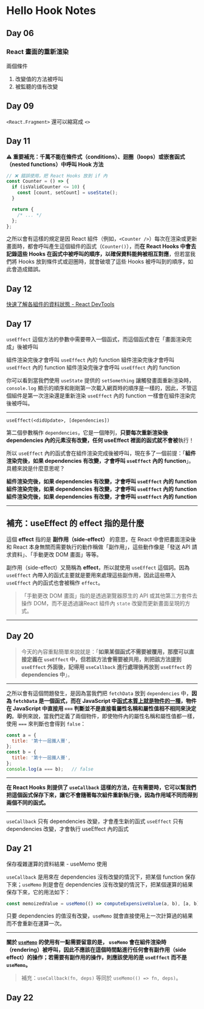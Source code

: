 # Hello Hook Notes

## Day 06

### React 畫面的重新渲染

兩個條件

1. 改變值的方法被呼叫
2. 被監聽的值有改變

## Day 09

`<React.Fragment>` 還可以縮寫成 `<>`

## Day 11

**⚠️ 重要補充：千萬不能在條件式（conditions）、迴圈（loops）或嵌套函式（nested functions）中呼叫 Hook 方法**

```jsx
// ❌ 錯誤使用，把 React Hooks 放到 if 內
const Counter = () => {
  if (isValidCounter <= 10) {
    const [count, setCount] = useState();
  }

  return {
    /* ... */
  };
};
```

之所以會有這樣的規定是因 React 組件（例如，`<Counter />`）每次在渲染或更新畫面時，都會呼叫產生這個組件的函式（`Counter()`），而**在 React Hooks 中會去記錄這些 Hooks 在函式中被呼叫的順序，以確保資料能夠被相互對應**，但若當我們將 Hooks 放到條件式或迴圈時，就會破壞了這些 Hooks 被呼叫到的順序，如此會造成錯誤。


## Day 12

[快速了解各組件的資料狀態 - React DevTools](https://ithelp.ithome.com.tw/articles/10222217)

## Day 17

`useEffect` 這個方法的參數中需要帶入一個函式，而這個函式會在「畫面渲染完成」後被呼叫

組件渲染完後才會呼叫 `useEffect` 內的 function
組件渲染完後才會呼叫 `useEffect` 內的 function
組件渲染完後才會呼叫 `useEffect` 內的 function

你可以看到當我們使用 `useState` 提供的 `setSomething` 讓觸發畫面重新渲染時，`console.log` 顯示的順序和剛剛第一次載入網頁時的順序是一樣的，因此，不管這個組件是第一次渲染還是重新渲染 `useEffect` 內的 function 一樣會在組件渲染完後被呼叫。

---

`useEffect(<didUpdate>, [dependencies])`

第二個參數稱作 `dependencies`，它是一個陣列，**只要每次重新渲染後 dependencies 內的元素沒有改變，任何 useEffect 裡面的函式就不會被**執行！

所以 `useEffect` 內的函式會在組件渲染完成後被呼叫，現在多了一個前提：「**組件渲染完後，如果 dependencies 有改變，才會呼叫 `useEffect` 內的 function**」。具體來說是什麼意思呢？

**組件渲染完後，如果 dependencies 有改變，才會呼叫 `useEffect` 內的 function**
**組件渲染完後，如果 dependencies 有改變，才會呼叫 `useEffect` 內的 function**
**組件渲染完後，如果 dependencies 有改變，才會呼叫 `useEffect` 內的 function**

---

## 補充：useEffect 的 effect 指的是什麼

這個 **effect** 指的是 **副作用（side-effect）** 的意思，在 React 中會把畫面渲染後和 React 本身無關而需要執行的動作稱做「副作用」，這些動作像是「發送 API 請求資料」、「手動更改 DOM 畫面」等等。

副作用（side-effect）又簡稱為 **effect**，所以就使用 `useEffect` 這個詞。因為 `useEffect` 內帶入的函式主要就是要用來處理這些副作用，因此這些帶入 `useEffect` 內的函式也會被稱作 `effect`。

> 「手動更改 DOM 畫面」指的是透過瀏覽器原生的 API 或其他第三方套件去操作 DOM，而不是透過讓React 組件內 `state` 改變而更新畫面呈現的方式。

---

## Day 20

> 今天的內容重點簡單來說就是：「**如果某個函式不需要被覆用，那麼可以直接定義在 `useEffect` 中，但若該方法會需要被共用，則把該方法提到 `useEffect` 外面後，記得用 `useCallback` 進行處理後再放到 `useEffect` 的 dependencies 中**」。

---

之所以會有這個問題發生，是因為當我們把 `fetchData` 放到 `dependencies` 中，**因為 `fetchData` 是一個函式，而在 JavaScript 中[函式本質上就是物件的一種](https://pjchender.blogspot.com/2016/03/javascriptfunctionobjects.html)，物件在 JavaScript 中直接用 `===` 判斷並不是直接看屬性名稱和屬性值相不相同來決定的**。舉例來說，當我們定義了兩個物件，即使物件內的屬性名稱和屬性值都一樣，使用 `===` 來判斷也會得到 `false`：

```js
const a = {
  title: '第十一屆鐵人賽',
};
const b = {
  title: '第十一屆鐵人賽',
};
console.log(a === b);   // false
```

---

**在 React Hooks 則提供了 `useCallback` 這樣的方法，在有需要時，它可以幫我們把這個函式保存下來，讓它不會隨著每次組件重新執行後，因為作用域不同而得到兩個不同的函式。**

---

`useCallback` 只有 dependencies 改變，才會產生新的函式
`useEffect` 只有 dependencies 改變，才會執行 useEffect 內的函式
 
## Day 21

保存複雜運算的資料結果 - useMemo 使用

`useCallback` 是用來在 dependencies 沒有改變的情況下，把某個 function 保存下來；`useMemo` 則是會在 dependencies 沒有改變的情況下，把某個運算的結果保存下來，它的用法如下：

```jsx
const memoizedValue = useMemo(() => computeExpensiveValue(a, b), [a, b]);
```

只要 dependencies 的值沒有改變，`useMemo` 就會直接使用上一次計算過的結果而不會重新在運算一次。

---

**關於 [`useMemo`](https://reactjs.org/docs/hooks-reference.html#usememo) 的使用有一點需要留意的是， `useMemo` 會在組件渲染時（rendering）被呼叫，因此不應該在這個時間點進行任何會有副作用（side effect）的操作；若需要有副作用的操作，則應該使用的是 `useEffect` 而不是 `useMemo`。**

> 補充：`useCallback(fn, deps)` 等同於 `useMemo(() => fn, deps)`。

## Day 22



